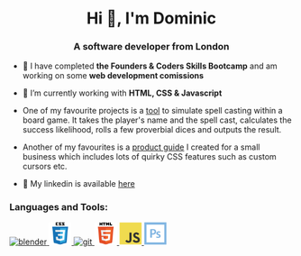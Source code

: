 <h1 align="center">Hi 👋, I'm Dominic</h1>
<h3 align="center">A software developer from London</h3>

- 🔭 I have completed **the Founders & Coders Skills Bootcamp** and am working on some **web development comissions**

- 🌱 I’m currently working with **HTML, CSS & Javascript**

- One of my favourite projects is a <a href="https://dfllinton.github.io/Blank-Spell-Card-Mechanism/">tool</a> to simulate spell casting within a board game. It takes the player's name and the spell cast, calculates the success likelihood, rolls a few proverbial dices and outputs the result.

 - Another of my favourites is a <a href="https://dfllinton.github.io/Product-Guide/">product guide</a> I created for a small business which includes lots of quirky CSS features such as custom cursors etc.

- 📄 My linkedin is available <a href="https://www.linkedin.com/in/d-f-l-linton/">here</a>

<h3 align="left">Languages and Tools:</h3>
<p align="left"> <a href="https://www.blender.org/" target="_blank" rel="noreferrer"> <img src="https://download.blender.org/branding/community/blender_community_badge_white.svg" alt="blender" width="40" height="40"/> </a> <a href="https://www.w3schools.com/css/" target="_blank" rel="noreferrer"> <img src="https://raw.githubusercontent.com/devicons/devicon/master/icons/css3/css3-original-wordmark.svg" alt="css3" width="40" height="40"/> </a> <a href="https://git-scm.com/" target="_blank" rel="noreferrer"> <img src="https://www.vectorlogo.zone/logos/git-scm/git-scm-icon.svg" alt="git" width="40" height="40"/> </a> <a href="https://www.w3.org/html/" target="_blank" rel="noreferrer"> <img src="https://raw.githubusercontent.com/devicons/devicon/master/icons/html5/html5-original-wordmark.svg" alt="html5" width="40" height="40"/> </a> <a href="https://developer.mozilla.org/en-US/docs/Web/JavaScript" target="_blank" rel="noreferrer"> <img src="https://raw.githubusercontent.com/devicons/devicon/master/icons/javascript/javascript-original.svg" alt="javascript" width="40" height="40"/> </a> <a href="https://www.photoshop.com/en" target="_blank" rel="noreferrer"> <img src="https://raw.githubusercontent.com/devicons/devicon/master/icons/photoshop/photoshop-line.svg" alt="photoshop" width="40" height="40"/> </a> </p>
